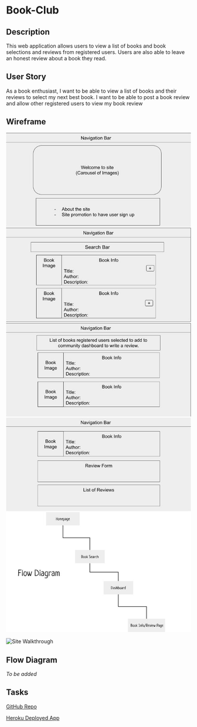 # Book-Club 

## Description
This web application allows users to view a list of books and book selections and reviews from registered users. Users are also able to leave an honest review about a book they read.

## User Story
As a book enthusiast, I want to be able to view a list of books and their reviews to select my next best book. I want to be able to post a book review and allow other registered users to view my book review

## Wireframe
<img src="public\images\wireframe1.jpg" alt="Homepage Wireframe">
<img src="public\images\wireframe2.jpg" alt="Book Search Wireframe">
<img src="public\images\wireframe3.jpg" alt="Dashboard Wireframe">
<img src="public\images\wireframe4.jpg" alt="Book Info/Review Wireframe">
<img src="public\images\flowdiagram.jpg" alt="User Flow Diagram">

![Site Walkthrough](public/images/book_club.gif)

## Flow Diagram
*To be added*

## Tasks
[GitHub Repo](https://github.com/amandardz/Book-Club)

[Heroku Deployed App]()